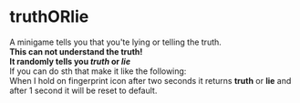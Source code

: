 # truthORlie
A minigame tells you that you'te lying or telling the truth.    
**This can not understand the truth!**   
**It randomly tells you _truth_ or _lie_**   
If you can do sth that make it like the following:   
When I hold on fingerprint icon after two seconds it returns **truth** or **lie** and after 1 second it will be reset to default.

